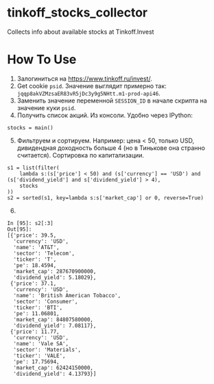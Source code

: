 # tinkoff_stocks_collector
Collects info about available stocks at Tinkoff.Invest

# How To Use
1. Залогиниться на https://www.tinkoff.ru/invest/.
2. Get cookie `psid`. Значение выглядит примерно так: `jqqp8akVZMzsaER83vR5jDc3y9g5NHtt.m1-prod-api46`.
3. Заменить значение переменной `SESSION_ID` в начале скрипта на значение куки `psid`.
4. Получить список акций. Из консоли. Удобно через IPython:
```
stocks = main()
```
5. Фильтруем и сортируем. Например: цена < 50, только USD, дивидендная доходность больше 4 (но в Тинькове она странно считается). Сортировка по капитализации.
```
s1 = list(filter(
    lambda s:(s['price'] < 50) and (s['currency'] == 'USD') and (s['dividend_yield'] and s['dividend_yield'] > 4),
    stocks
))
s2 = sorted(s1, key=lambda s:s['market_cap'] or 0, reverse=True)
```
6. 
```
In [95]: s2[:3]
Out[95]:
[{'price': 39.5,
  'currency': 'USD',
  'name': 'AT&T',
  'sector': 'Telecom',
  'ticker': 'T',
  'pe': 18.4594,
  'market_cap': 287670900000,
  'dividend_yield': 5.18029},
 {'price': 37.1,
  'currency': 'USD',
  'name': 'British American Tobacco',
  'sector': 'Consumer',
  'ticker': 'BTI',
  'pe': 11.06801,
  'market_cap': 84807580000,
  'dividend_yield': 7.08117},
 {'price': 11.77,
  'currency': 'USD',
  'name': 'Vale SA',
  'sector': 'Materials',
  'ticker': 'VALE',
  'pe': 17.75694,
  'market_cap': 62424150000,
  'dividend_yield': 4.13793}]
```

